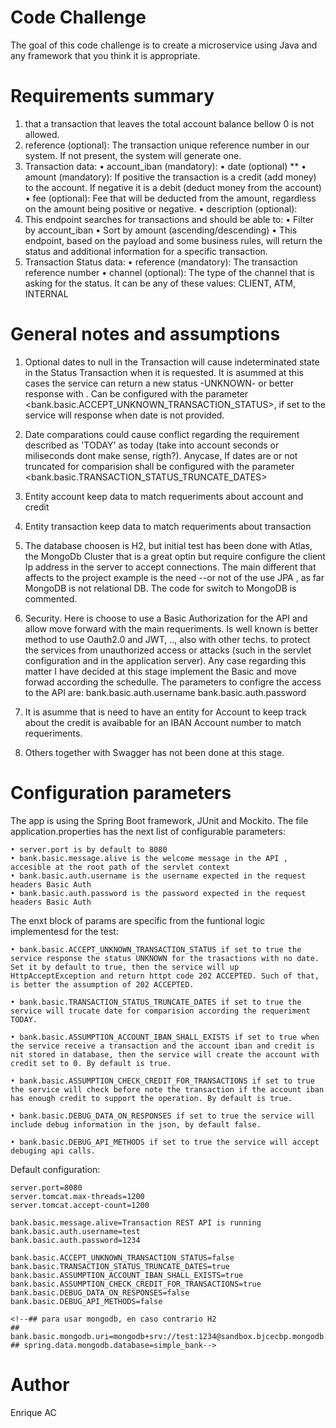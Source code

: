 
# Code Challenge 
The goal of this code challenge is to create a microservice using Java and any framework
that you think it is appropriate.

# Requirements summary
1) that a transaction that leaves the total account balance bellow 0 is not allowed.
2) reference (optional): The transaction unique reference number in our system. If not present, the system will generate one.
3) Transaction data:
    • account_iban (mandatory):
    • date (optional) **
    • amount (mandatory): If positive the transaction is a credit (add money) to the account. If negative it is a debit (deduct money from the account)
    • fee (optional): Fee that will be deducted from the amount, regardless on the
amount being positive or negative.
    • description (optional):
4) This endpoint searches for transactions and should be able to:
    • Filter by account_iban
    • Sort by amount (ascending/descending)
    • This endpoint, based on the payload and some business rules, will return the status and
additional information for a specific transaction.
5) Transaction Status data:
    • reference (mandatory): The transaction reference number
    • channel (optional): The type of the channel that is asking for the status. It can
be any of these values: CLIENT, ATM, INTERNAL

# General notes and assumptions
1) Optional dates to null in the Transaction will cause indeterminated state in the Status Transaction when it is requested. It is asummed at this cases the service can return a new status -UNKNOWN- or better response with <BadRequestException>. 
Can be configured with the parameter <bank.basic.ACCEPT_UNKNOWN_TRANSACTION_STATUS>, if set to <true> the service will response when date is not provided.

2) Date comparations could cause conflict regarding the requirement described as 'TODAY' as today (take into account seconds or miliseconds dont make sense, rigth?). Anycase, If dates are or not truncated for comparision shall be configured with the parameter <bank.basic.TRANSACTION_STATUS_TRUNCATE_DATES>

3) Entity account keep data to match requeriments about account and credit

4) Entity transaction keep data to match requeriments about transaction

5) The database choosen is H2, but initial test has been done with Atlas, the MongoDb Cluster that is a great optin but require configure the client Ip address in the server to accept connections. 
The main different that affects to the project example is the need --or not of the use JPA , as far MongoDB is not relational DB. The code for switch to MongoDB is commented.

6) Security. Here is choose to use a Basic Authorization for the API and allow move forward with the main requeriments. Is well known is better method to use Oauth2.0 and JWT, .., also with other techs. to protect the services from unauthorized access or  attacks (such in the servlet configuration and in the application server).  Any case regarding this matter I have decided at this stage implement the Basic and move forwad according the schedulle.
The parameters to configre the access to the API are:
    bank.basic.auth.username
    bank.basic.auth.password

7) It is asumme that is need to have an entity for Account to keep track about the credit is avaibable for an IBAN Account number to match requeriments.

8) Others together with Swagger has not been done at this stage.

# Configuration parameters
The app is using the Spring Boot framework, JUnit and Mockito. The file application.properties has the next list of configurable parameters:

    • server.port is by default to 8080
    • bank.basic.message.alive is the welcome message in the API , accesible at the root path of the servlet context
    • bank.basic.auth.username is the username expected in the request headers Basic Auth
    • bank.basic.auth.password is the password expected in the request headers Basic Auth

The enxt block of params are specific from the funtional logic implementesd for the test:

    • bank.basic.ACCEPT_UNKNOWN_TRANSACTION_STATUS if set to true the service response the status UNKNOWN for the trasactions with no date. Set it by default to true, then the service will up HttpAcceptException and return httpt code 202 ACCEPTED. Such of that, is better the assumption of 202 ACCEPTED.

    • bank.basic.TRANSACTION_STATUS_TRUNCATE_DATES if set to true the service will trucate date for comparision according the requeriment TODAY.

    • bank.basic.ASSUMPTION_ACCOUNT_IBAN_SHALL_EXISTS if set to true when the service receive a transaction and the account iban and credit is nit stored in database, then the service will create the account with credit set to 0. By default is true.

    • bank.basic.ASSUMPTION_CHECK_CREDIT_FOR_TRANSACTIONS if set to true the service will check before note the transaction if the account iban has enough credit to support the operation. By default is true.

    • bank.basic.DEBUG_DATA_ON_RESPONSES if set to true the service will include debug information in the json, by default false.

    • bank.basic.DEBUG_API_METHODS if set to true the service will accept debuging api calls.

Default configuration:

    server.port=8080
    server.tomcat.max-threads=1200
    server.tomcat.accept-count=1200

    bank.basic.message.alive=Transaction REST API is running
    bank.basic.auth.username=test
    bank.basic.auth.password=1234

    bank.basic.ACCEPT_UNKNOWN_TRANSACTION_STATUS=false
    bank.basic.TRANSACTION_STATUS_TRUNCATE_DATES=true
    bank.basic.ASSUMPTION_ACCOUNT_IBAN_SHALL_EXISTS=true
    bank.basic.ASSUMPTION_CHECK_CREDIT_FOR_TRANSACTIONS=true
    bank.basic.DEBUG_DATA_ON_RESPONSES=false
    bank.basic.DEBUG_API_METHODS=false

    <!--## para usar mongodb, en caso contrario H2
    ## bank.basic.mongodb.uri=mongodb+srv://test:1234@sandbox.bjcecbp.mongodb.net/simple_bank
    ## spring.data.mongodb.database=simple_bank-->

# Author
Enrique AC
